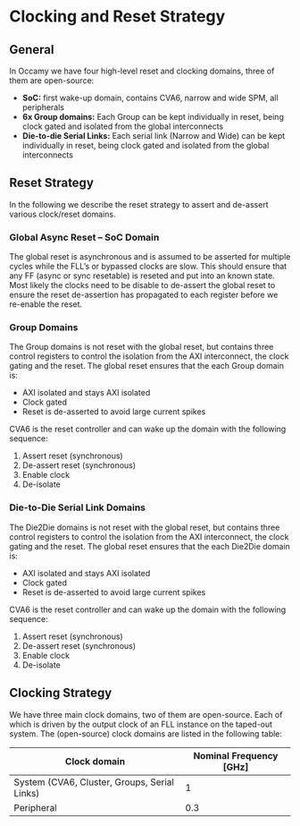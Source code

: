 # Clocking and Reset Strategy

## General
In Occamy we have four high-level reset and clocking domains, three of them are open-source:

* **SoC:** first wake-up domain, contains CVA6, narrow and wide SPM, all peripherals
* **6x Group domains:** Each Group can be kept individually in reset, being clock gated and isolated from the global interconnects
* **Die-to-die Serial Links:** Each serial link (Narrow and Wide) can be kept individually in reset, being clock gated and isolated from the global interconnects

## Reset Strategy
In the following we describe the reset strategy to assert and de-assert various clock/reset domains.

### Global Async Reset – SoC Domain

The global reset is asynchronous and is assumed to be asserted for multiple cycles while the FLL’s or bypassed clocks are slow.
This should ensure that any FF (async or sync resetable) is reseted and put into an known state.
Most likely the clocks need to be disable to de-assert the global reset to ensure the reset de-assertion has propagated to each register before we re-enable the reset.

### Group Domains
The Group domains is not reset with the global reset, but contains three control registers to control the isolation from the AXI interconnect, the clock gating and the reset.
The global reset ensures that the each Group domain is:

- AXI isolated and stays AXI isolated
- Clock gated
- Reset is de-asserted to avoid large current spikes

CVA6 is the reset controller and can wake up the domain with the following sequence:

1. Assert reset (synchronous)
2. De-assert reset (synchronous)
3. Enable clock
4. De-isolate

### Die-to-Die Serial Link Domains
The Die2Die domains is not reset with the global reset, but contains three control registers to control the isolation from the AXI interconnect, the clock gating and the reset.
The global reset ensures that the each Die2Die domain is:

- AXI isolated and stays AXI isolated
- Clock gated
- Reset is de-asserted to avoid large current spikes

CVA6 is the reset controller and can wake up the domain with the following sequence:

1. Assert reset (synchronous)
2. De-assert reset (synchronous)
3. Enable clock
4. De-isolate

## Clocking Strategy

We have three main clock domains, two of them are open-source. Each of which is driven by the output clock of an FLL instance on the taped-out system. The (open-source) clock domains are listed in the following table:

| Clock domain                                 | Nominal Frequency [GHz] |
| -------------------------------------------- | ----------------------- |
| System (CVA6, Cluster, Groups, Serial Links) |                       1 |
| Peripheral                                   |                     0.3 |
